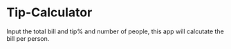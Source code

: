 # Tip-Calculator
Input the total bill and tip% and number of people, this app will calcutate the bill per person.
